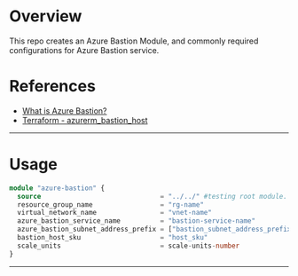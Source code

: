 # Overview
This repo creates an Azure Bastion Module, and commonly required configurations for Azure Bastion service.

# References
* [What is Azure Bastion?](https://docs.microsoft.com/en-us/azure/bastion/bastion-overview)
* [Terraform - azurerm_bastion_host](https://registry.terraform.io/providers/hashicorp/azurerm/latest/docs/resources/bastion_host#example-usage)
------------

# Usage

``` terraform
module "azure-bastion" {
  source                              = "../../" #testing root module.
  resource_group_name                 = "rg-name"
  virtual_network_name                = "vnet-name"
  azure_bastion_service_name          = "bastion-service-name"
  azure_bastion_subnet_address_prefix = ["bastion_subnet_address_prefix"]
  bastion_host_sku                    = "host_sku"
  scale_units                         = scale-units-number
}

```

------------
<!-- BEGINNING OF PRE-COMMIT-TERRAFORM DOCS HOOK -->

<!-- END OF PRE-COMMIT-TERRAFORM DOCS HOOK -->